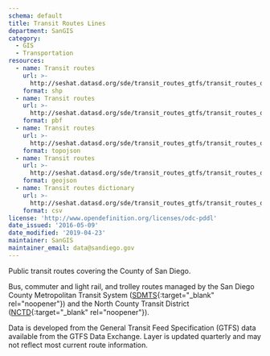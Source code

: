 ```yaml
---
schema: default
title: Transit Routes Lines
department: SanGIS
category:
  - GIS
  - Transportation
resources:
  - name: Transit routes
    url: >-
      http://seshat.datasd.org/sde/transit_routes_gtfs/transit_routes_datasd.zip
    format: shp
  - name: Transit routes
    url: >-
      http://seshat.datasd.org/sde/transit_routes_gtfs/transit_routes_datasd.pbf
    format: pbf
  - name: Transit routes
    url: >-
      http://seshat.datasd.org/sde/transit_routes_gtfs/transit_routes_datasd.topojson
    format: topojson
  - name: Transit routes
    url: >-
      http://seshat.datasd.org/sde/transit_routes_gtfs/transit_routes_datasd.geojson
    format: geojson
  - name: Transit routes dictionary
    url: >-
      http://seshat.datasd.org/sde/transit_routes_gtfs/transit_routes_dictionary_datasd.csv
    format: csv
license: 'http://www.opendefinition.org/licenses/odc-pddl'
date_issued: '2016-05-09'
date_modified: '2019-04-23'
maintainer: SanGIS
maintainer_email: data@sandiego.gov
---
```

Public transit routes covering the County of San Diego.
<!--more-->
Bus, commuter and light rail, and trolley routes managed by the San Diego County Metropolitan Transit System ([SDMTS]('https://www.sdmts.com/'){:target="_blank" rel="noopener"}) and the North County Transit District ([NCTD](http://www.gonctd.com/){:target="_blank" rel="noopener"}).

Data is developed from the General Transit Feed Specification (GTFS) data available from the GTFS Data Exchange. Layer is updated quarterly and may not reflect most current route information.
